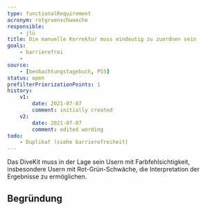 ```yaml
---
type: functionalRequirement
acronym: rotgruenschwaeche
responsible: 
    - jlü
title: Die manuelle Korrektur muss eindeutig zu zuordnen sein
goals: 
    - barrierefrei
    -
source:
    - [beobachtungstagebuch, PS5]
status: open
prefilterPriorizationPoints: 1
history:
    v1:
        date: 2021-07-07
        comment: initially created
    v2:
        date: 2021-07-07
        comment: edited wording
todo:
    - Duplikat (siehe barrierefreiheit) 
---
```


Das DiveKit muss in der Lage sein Usern mit Farbfehlsichtigkeit, insbesondere Usern mit Rot-Grün-Schwäche, die Interpretation der Ergebnisse zu ermöglichen.


## Begründung
